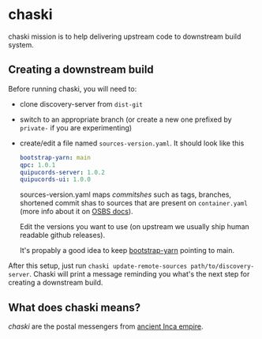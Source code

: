 # chaski
chaski mission is to help delivering upstream code to downstream build system.

## Creating a downstream build

Before running chaski, you will need to: 
- clone discovery-server from `dist-git`
- switch to an appropriate branch (or create a new one prefixed by `private-` if you are experimenting)
- create/edit a file named `sources-version.yaml`. It should look like this
    ```yaml
    bootstrap-yarn: main
    qpc: 1.0.1
    quipucords-server: 1.0.2
    quipucords-ui: 1.0.0
    ```
    sources-version.yaml maps *commitshes* such as tags, branches, shortened commit shas
    to sources that are present on `container.yaml` (more info about it on [OSBS docs](https://osbs.readthedocs.io/en/latest/users.html#fetching-source-code-from-external-source-using-cachito)). 
    
    Edit the versions you want to use (on upstream we usually ship human readable github releases).

    It's propably a good idea to keep [bootstrap-yarn](https://github.com/quipucords/bootstrap-yarn) pointing to main.

After this setup, just run `chaski update-remote-sources path/to/discovery-server`. Chaski will print a message reminding 
you what's the next step for creating a downstream build.

## What does chaski means?

*chaski* are the postal messengers from [ancient Inca empire](https://www.worldhistory.org/Quipu/).
